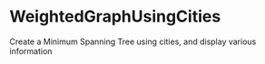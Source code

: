 # WeightedGraphUsingCities
Create a Minimum Spanning Tree using cities, and display various information
